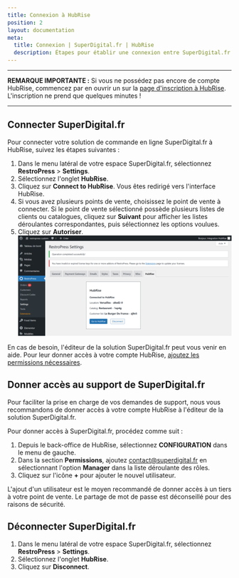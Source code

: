 ```yaml
---
title: Connexion à HubRise
position: 2
layout: documentation
meta:
  title: Connexion | SuperDigital.fr | HubRise
  description: Étapes pour établir une connexion entre SuperDigital.fr et HubRise. Connectez votre caisse et synchronisez vos données avec d'autres applications.
---
```


---

**REMARQUE IMPORTANTE :** Si vous ne possédez pas encore de compte HubRise, commencez par en ouvrir un sur la [page d'inscription à HubRise](https://manager.hubrise.com/signup). L'inscription ne prend que quelques minutes !

---

## Connecter SuperDigital.fr

Pour connecter votre solution de commande en ligne SuperDigital.fr à HubRise, suivez les étapes suivantes :

1. Dans le menu latéral de votre espace SuperDigital.fr, sélectionnez **RestroPress** > **Settings**.
2. Sélectionnez l'onglet **HubRise**.
3. Cliquez sur **Connect to HubRise**. Vous êtes redirigé vers l'interface HubRise.
4. Si vous avez plusieurs points de vente, choisissez le point de vente à connecter. Si le point de vente sélectionné possède plusieurs listes de clients ou catalogues, cliquez sur **Suivant** pour afficher les listes déroulantes correspondantes, puis sélectionnez les options voulues.
5. Cliquez sur **Autoriser**.
   ![Connexion - Page de connexion](../images/001-fr-page-connexion.png)

En cas de besoin, l'éditeur de la solution SuperDigital.fr peut vous venir en aide. Pour leur donner accès à votre compte HubRise, [ajoutez les permissions nécessaires](/apps/superdigital/connexion-hubrise#donner-acc-s-au-support-de-superdigital-fr).

## Donner accès au support de SuperDigital.fr

Pour faciliter la prise en charge de vos demandes de support, nous vous recommandons de donner accès à votre compte HubRise à l'éditeur de la solution SuperDigital.fr.

Pour donner accès à SuperDigital.fr, procédez comme suit :

1. Depuis le back-office de HubRise, sélectionnez **CONFIGURATION** dans le menu de gauche.
1. Dans la section **Permissions**, ajoutez contact@superdigital.fr en sélectionnant l'option **Manager** dans la liste déroulante des rôles.
1. Cliquez sur l'icône **+** pour ajouter le nouvel utilisateur.

L'ajout d'un utilisateur est le moyen recommandé de donner accès à un tiers à votre point de vente. Le partage de mot de passe est déconseillé pour des raisons de sécurité.

## Déconnecter SuperDigital.fr

1. Dans le menu latéral de votre espace SuperDigital.fr, sélectionnez **RestroPress** > **Settings**.
2. Sélectionnez l'onglet **HubRise**.
3. Cliquez sur **Disconnect**.
